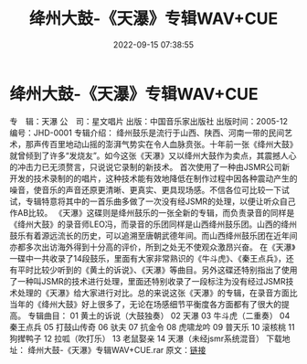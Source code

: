 ﻿---
title: 绛州大鼓-《天瀑》专辑WAV+CUE
date: 2022-09-15 07:38:55
categories: 古典音乐、新世纪、纯音雅乐
tags: 纯音雅乐
---
# 绛州大鼓-《天瀑》专辑WAV+CUE

专　辑：天瀑
公　司：星文唱片
出版：中国音乐家出版社
出版时间：2005-12
编号：JHD-0001
专辑介绍：
绛州鼓乐是流行于山西、陕西、河南一带的民间艺术，那声传百里地动山摇的澎湃气势实在令人血脉贲张。十年前一张《绛州大鼓》就曾倾到了许多“发烧友”。如今这张《天瀑》又以绛州大鼓作为卖点，其震撼人心的冲击力已无须赘言，只说说它录制的新技术。
首次使用了一种由JSMR公司新开发的技术录制的的唱片，这种技术能有效地降低在制作过程中因各种震动产生的噪音，使音乐的声音还原更清晰、更真实、更具现场感。不信各位可比较一下试试，专辑特意将其中的一首乐曲多做了一次没有经JSMR的处理，以便让听众自己作AB比较。
《天瀑》这碟则是绛州鼓乐的一张全新的专辑，而负责录音的同样是《绛州大鼓》的录音师LEO冯，而录音的乐团同样是山西绛州鼓乐团。山西的绛州鼓乐有着源远流长的历史，可以追溯至唐朝武德年间。而山西绛州鼓乐团在近年间亦都多次出访海外得到十分高的评价，所到之处无不使观众激昂兴奋。
在《天瀑》一碟中一共收录了14段鼓乐，里面有大家非常熟识的《牛斗虎》、《秦王点兵》，还有平时比较少听到的《黄土的诉说》、《天瀑》等曲目。另外这碟还特别指出了使用了一种叫JSMR的技术进行处理，里面还特别收录了一段标注为没有经过JSMR技术处理的《天瀑》给大家进行对比。总的来说这张《天瀑》的专辑，在录音方面比当年的《绛州大鼓》好上很多了，无论在场感细节平衡度各方面都有了很大的提高。
专辑曲目：
01 黄土的诉说（大鼓独奏）
02 天瀑
03 牛斗虎（二重奏）
04 秦王点兵
05 打鼓山传奇
06 驮夫
07 抗金令
08 虎啸龙吟
09 普天乐
10 滚核桃
11 狗撵鸭子
12 拉呱（吹打乐）
13 老鼠娶亲
14 天瀑（未经jsmr系统混音）
下载地址：
绛州大鼓-《天瀑》专辑WAV+CUE.rar
原文：[链接](https://blog.sina.com.cn/s/blog_1647c7e7601030zf7.html)
